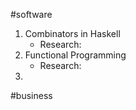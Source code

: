 
#software
1. Combinators in Haskell
	- Research: 
2. Functional Programming
	- Research: 
3. 

#business